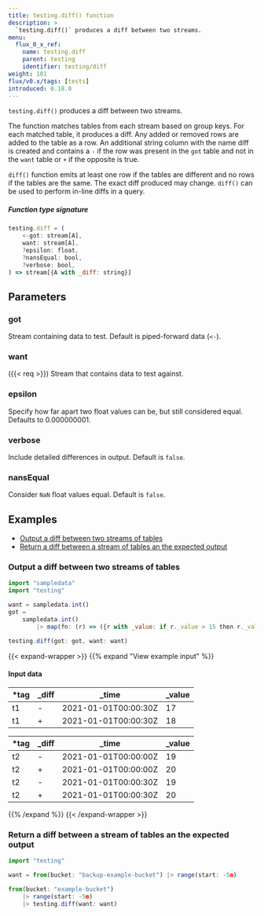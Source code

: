 ```yaml
---
title: testing.diff() function
description: >
  `testing.diff()` produces a diff between two streams.
menu:
  flux_0_x_ref:
    name: testing.diff
    parent: testing
    identifier: testing/diff
weight: 101
flux/v0.x/tags: [tests]
introduced: 0.18.0
---
```


<!------------------------------------------------------------------------------

IMPORTANT: This page was generated from comments in the Flux source code. Any
edits made directly to this page will be overwritten the next time the
documentation is generated. 

To make updates to this documentation, update the function comments above the
function definition in the Flux source code:

https://github.com/influxdata/flux/blob/master/stdlib/testing/testing.flux#L135-L141

Contributing to Flux: https://github.com/influxdata/flux#contributing
Fluxdoc syntax: https://github.com/influxdata/flux/blob/master/docs/fluxdoc.md

------------------------------------------------------------------------------->

`testing.diff()` produces a diff between two streams.

The function matches tables from each stream based on group keys.
For each matched table, it produces a diff.
Any added or removed rows are added to the table as a row.
An additional string column with the name diff is created and contains a
`-` if the row was present in the `got` table and not in the `want` table or
`+` if the opposite is true.

`diff()` function emits at least one row if the tables are
different and no rows if the tables are the same.
The exact diff produced may change.
`diff()` can be used to perform in-line diffs in a query.

##### Function type signature

```js
testing.diff = (
    <-got: stream[A],
    want: stream[A],
    ?epsilon: float,
    ?nansEqual: bool,
    ?verbose: bool,
) => stream[{A with _diff: string}]
```

## Parameters

### got

Stream containing data to test. Default is piped-forward data (`<-`).



### want
({{< req >}})
Stream that contains data to test against.



### epsilon

Specify how far apart two float values can be, but still considered equal. Defaults to 0.000000001.



### verbose

Include detailed differences in output. Default is `false`.



### nansEqual

Consider `NaN` float values equal. Default is `false`.




## Examples

- [Output a diff between two streams of tables](#output-a-diff-between-two-streams-of-tables)
- [Return a diff between a stream of tables an the expected output](#return-a-diff-between-a-stream-of-tables-an-the-expected-output)

### Output a diff between two streams of tables

```js
import "sampledata"
import "testing"

want = sampledata.int()
got =
    sampledata.int()
        |> map(fn: (r) => ({r with _value: if r._value > 15 then r._value + 1 else r._value}))

testing.diff(got: got, want: want)
```

{{< expand-wrapper >}}
{{% expand "View example input" %}}

#### Input data

| *tag | _diff  | _time                | _value  |
| ---- | ------ | -------------------- | ------- |
| t1   | -      | 2021-01-01T00:00:30Z | 17      |
| t1   | +      | 2021-01-01T00:00:30Z | 18      |

| *tag | _diff  | _time                | _value  |
| ---- | ------ | -------------------- | ------- |
| t2   | -      | 2021-01-01T00:00:00Z | 19      |
| t2   | +      | 2021-01-01T00:00:00Z | 20      |
| t2   | -      | 2021-01-01T00:00:30Z | 19      |
| t2   | +      | 2021-01-01T00:00:30Z | 20      |

{{% /expand %}}
{{< /expand-wrapper >}}

### Return a diff between a stream of tables an the expected output

```js
import "testing"

want = from(bucket: "backup-example-bucket") |> range(start: -5m)

from(bucket: "example-bucket")
    |> range(start: -5m)
    |> testing.diff(want: want)
```

